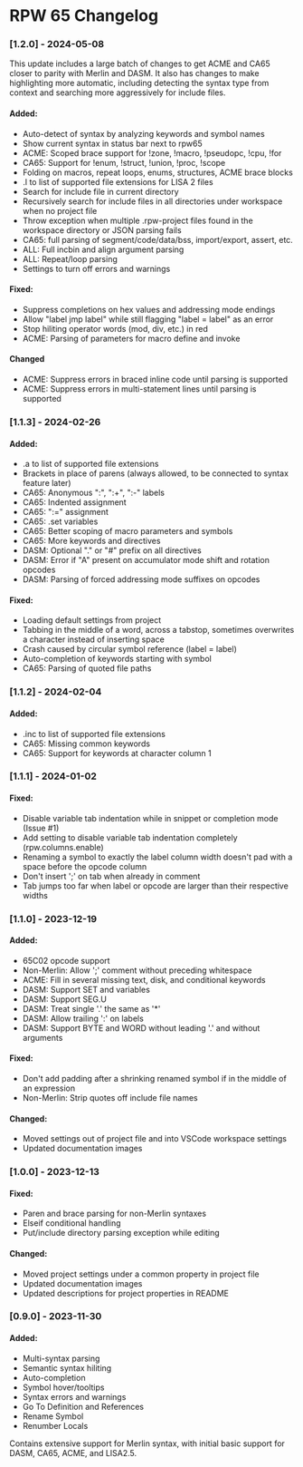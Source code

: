 # RPW 65 Changelog

### [1.2.0] - 2024-05-08

This update includes a large batch of changes to get ACME and CA65 closer to parity with Merlin and DASM.
It also has changes to make highlighting more automatic, including detecting the syntax type from context and searching more aggressively for include files.

#### Added:
* Auto-detect of syntax by analyzing keywords and symbol names
* Show current syntax in status bar next to rpw65
* ACME: Scoped brace support for !zone, !macro, !pseudopc, !cpu, !for
* CA65: Support for !enum, !struct, !union, !proc, !scope
* Folding on macros, repeat loops, enums, structures, ACME brace blocks
* .l to list of supported file extensions for LISA 2 files
* Search for include file in current directory
* Recursively search for include files in all directories under workspace when no project file
* Throw exception when multiple .rpw-project files found in the workspace directory or JSON parsing fails
* CA65: full parsing of segment/code/data/bss, import/export, assert, etc.
* ALL: Full incbin and align argument parsing
* ALL: Repeat/loop parsing
* Settings to turn off errors and warnings

#### Fixed:
* Suppress completions on hex values and addressing mode endings
* Allow "label jmp label" while still flagging "label = label" as an error
* Stop hiliting operator words (mod, div, etc.) in red
* ACME: Parsing of parameters for macro define and invoke

#### Changed
* ACME: Suppress errors in braced inline code until parsing is supported
* ACME: Suppress errors in multi-statement lines until parsing is supported

### [1.1.3] - 2024-02-26

#### Added:
* .a to list of supported file extensions
* Brackets in place of parens (always allowed, to be connected to syntax feature later)
* CA65: Anonymous ":", ":+", ":-" labels
* CA65: Indented assignment
* CA65: ":=" assignment
* CA65: .set variables
* CA65: Better scoping of macro parameters and symbols
* CA65: More keywords and directives
* DASM: Optional "." or "#" prefix on all directives
* DASM: Error if "A" present on accumulator mode shift and rotation opcodes
* DASM: Parsing of forced addressing mode suffixes on opcodes

#### Fixed:
* Loading default settings from project
* Tabbing in the middle of a word, across a tabstop, sometimes overwrites a character instead of inserting space
* Crash caused by circular symbol reference (label = label)
* Auto-completion of keywords starting with symbol
* CA65: Parsing of quoted file paths

### [1.1.2] - 2024-02-04

#### Added:
* .inc to list of supported file extensions
* CA65: Missing common keywords
* CA65: Support for keywords at character column 1

### [1.1.1] - 2024-01-02

#### Fixed:
* Disable variable tab indentation while in snippet or completion mode (Issue #1)
* Add setting to disable variable tab indentation completely (rpw.columns.enable)
* Renaming a symbol to exactly the label column width doesn't pad with a space before the opcode column
* Don't insert ';' on tab when already in comment
* Tab jumps too far when label or opcode are larger than their respective widths

### [1.1.0] - 2023-12-19

#### Added:
* 65C02 opcode support
* Non-Merlin: Allow ';' comment without preceding whitespace
* ACME: Fill in several missing text, disk, and conditional keywords
* DASM: Support SET and variables
* DASM: Support SEG.U
* DASM: Treat single '.' the same as '*'
* DASM: Allow trailing ':' on labels
* DASM: Support BYTE and WORD without leading '.' and without arguments

#### Fixed:
* Don't add padding after a shrinking renamed symbol if in the middle of an expression
* Non-Merlin: Strip quotes off include file names

#### Changed:
* Moved settings out of project file and into VSCode workspace settings
* Updated documentation images

### [1.0.0] - 2023-12-13

#### Fixed:
* Paren and brace parsing for non-Merlin syntaxes
* Elseif conditional handling
* Put/include directory parsing exception while editing

#### Changed:
* Moved project settings under a common property in project file
* Updated documentation images
* Updated descriptions for project properties in README

### [0.9.0] - 2023-11-30

#### Added:
* Multi-syntax parsing
* Semantic syntax hiliting
* Auto-completion
* Symbol hover/tooltips
* Syntax errors and warnings
* Go To Definition and References
* Rename Symbol
* Renumber Locals

Contains extensive support for Merlin syntax, with initial basic support for DASM, CA65, ACME, and LISA2.5.
